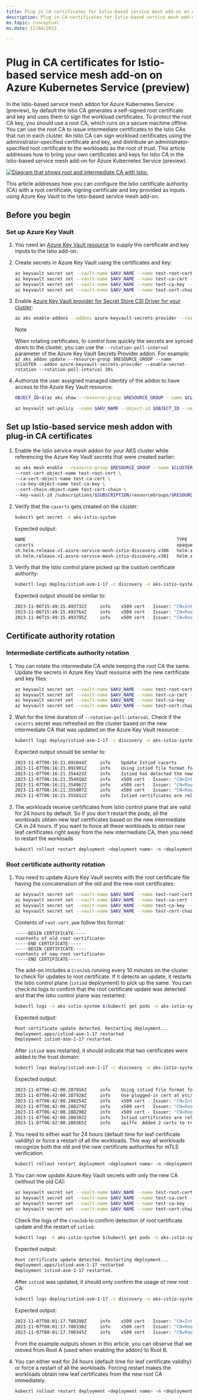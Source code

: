 ```yaml
---
title: Plug in CA certificates for Istio-based service mesh add-on on Azure Kubernetes Service (preview)
description: Plug in CA certificates for Istio-based service mesh add-on on Azure Kubernetes Service (preview)
ms.topic: conceptual
ms.date: 12/04/2023

---
```


# Plug in CA certificates for Istio-based service mesh add-on on Azure Kubernetes Service (preview)

In the Istio-based service mesh addon for Azure Kubernetes Service (preview), by default the Istio CA generates a self-signed root certificate and key and uses them to sign the workload certificates. To protect the root CA key, you should use a root CA, which runs on a secure machine offline. You can use the root CA to issue intermediate certificates to the Istio CAs that run in each cluster. An Istio CA can sign workload certificates using the administrator-specified certificate and key, and distribute an administrator-specified root certificate to the workloads as the root of trust. This article addresses how to bring your own certificates and keys for Istio CA in the Istio-based service mesh add-on for Azure Kubernetes Service (preview).

[ ![Diagram that shows root and intermediate CA with Istio.](./media/istio/istio-byo-ca.png) ](./media/istio/istio-byo-ca.png#lightbox)

This article addresses how you can configure the Istio certificate authority (CA) with a root certificate, signing certificate and key provided as inputs using Azure Key Vault to the Istio-based service mesh add-on.

## Before you begin

### Set up Azure Key Vault

1. You need an [Azure Key Vault resource][akv-quickstart] to supply the certificate and key inputs to the Istio add-on.

1. Create secrets in Azure Key Vault using the certificates and key:

    ```bash
    az keyvault secret set --vault-name $AKV_NAME --name test-root-cert --file <path-to-folder/root-cert.pem>
    az keyvault secret set --vault-name $AKV_NAME --name test-ca-cert --file <path-to-folder/ca-cert.pem>
    az keyvault secret set --vault-name $AKV_NAME --name test-ca-key --file <path-to-folder/ca-key.pem>
    az keyvault secret set --vault-name $AKV_NAME --name test-cert-chain --file <path/cert-chain.pem>
    ```

1. Enable [Azure Key Vault provider for Secret Store CSI Driver for your cluster][akv-addon]:

    ```bash
    az aks enable-addons --addons azure-keyvault-secrets-provider --resource-group $RESOURCE_GROUP --name $CLUSTER
    ```

    > [!NOTE]
    > When rotating certificates, to control how quickly the secrets are synced down to the cluster, you can use the `--rotation-poll-interval` parameter of the Azure Key Vault Secrets Provider addon. For example:
    > `az aks addon update --resource-group $RESOURCE_GROUP --name $CLUSTER --addon azure-keyvault-secrets-provider --enable-secret-rotation --rotation-poll-interval 20s`

1. Authorize the user assigned managed identity of the addon to have access to the Azure Key Vault resource:

    ```bash
    OBJECT_ID=$(az aks show --resource-group $RESOURCE_GROUP --name $CLUSTER --query 'addonProfiles.azureKeyvaultSecretsProvider.identity.objectId' -o tsv)

    az keyvault set-policy --name $AKV_NAME --object-id $OBJECT_ID --secret-permissions get list
    ```

## Set up Istio-based service mesh addon with plug-in CA certificates

1. Enable the Istio service mesh addon for your AKS cluster while referencing the Azure Key Vault secrets that were created earlier:

    ```bash
    az aks mesh enable --resource-group $RESOURCE_GROUP --name $CLUSTER \
    --root-cert-object-name test-root-cert \
    --ca-cert-object-name test-ca-cert \
    --ca-key-object-name test-ca-key \
    --cert-chain-object-name test-cert-chain \
    --key-vault-id /subscriptions/$SUBSCRIPTION/resourceGroups/$RESOURCE_GROUP/providers/Microsoft.KeyVault/vaults/$AKV_NAME
    ```

1. Verify that the `cacerts` gets created on the cluster:

    ```bash
    kubectl get secret -n aks-istio-system
    ```

    Expected output:

    ```bash
    NAME                                                         TYPE                 DATA   AGE
    cacerts                                                      opaque               4      13h
    sh.helm.release.v1.azure-service-mesh-istio-discovery.v380   helm.sh/release.v1   1      2m15s
    sh.helm.release.v1.azure-service-mesh-istio-discovery.v381   helm.sh/release.v1   1      8s    
    ```

1. Verify that the Istio control plane picked up the custom certificate authority:

    ```bash
    kubectl logs deploy/istiod-asm-1-17 -c discovery -n aks-istio-system | grep -v validationController | grep x509
    ```

    Expected output should be similar to:

    ```bash
    2023-11-06T15:49:15.493732Z     info    x509 cert - Issuer: "CN=Intermediate CA - A1,O=Istio,L=cluster-A1", Subject: "", SN: e191d220af347c7e164ec418d75ed19e, NotBefore: "2023-11-06T15:47:15Z", NotAfter: "2033-11-03T15:49:15Z"
    2023-11-06T15:49:15.493764Z     info    x509 cert - Issuer: "CN=Root A,O=Istio", Subject: "CN=Intermediate CA - A1,O=Istio,L=cluster-A1", SN: 885034cba2894f61036f2956fd9d0ed337dc636, NotBefore: "2023-11-04T01:40:02Z", NotAfter: "2033-11-01T01:40:02Z"
    2023-11-06T15:49:15.493795Z     info    x509 cert - Issuer: "CN=Root A,O=Istio", Subject: "CN=Root A,O=Istio", SN: 18e2ee4089c5a7363ec306627d21d9bb212bed3e, NotBefore: "2023-11-04T01:38:27Z", NotAfter: "2033-11-01T01:38:27Z"
    ```

## Certificate authority rotation

### Intermediate certificate authority rotation

1. You can rotate the intermediate CA while keeping the root CA the same. Update the secrets in Azure Key Vault resource with the new certificate and key files:

    ```bash
    az keyvault secret set --vault-name $AKV_NAME --name test-root-cert --file <path-to-folder/root-cert.pem>
    az keyvault secret set --vault-name $AKV_NAME --name test-ca-cert --file <path-to-folder/ca-cert.pem>
    az keyvault secret set --vault-name $AKV_NAME --name test-ca-key --file <path-to-folder/ca-key.pem>
    az keyvault secret set --vault-name $AKV_NAME --name test-cert-chain --file <path/cert-chain.pem>
    ```

1. Wait for the time duration of `--rotation-poll-interval`. Check if the `cacerts` secret was refreshed on the cluster based on the new intermediate CA that was updated on the Azure Key Vault resource:

    ```bash
    kubectl logs deploy/istiod-asm-1-17 -c discovery -n aks-istio-system | grep -v validationController
    ```

    Expected output should be similar to:

    ```bash
    2023-11-07T06:16:21.091844Z     info    Update Istiod cacerts
    2023-11-07T06:16:21.091901Z     info    Using istiod file format for signing ca files
    2023-11-07T06:16:21.354423Z     info    Istiod has detected the newly added intermediate CA and updated its key and certs accordingly
    2023-11-07T06:16:21.354910Z     info    x509 cert - Issuer: "CN=Intermediate CA - A2,O=Istio,L=cluster-A2", Subject: "", SN: b2753c6a23b54d8364e780bf664672ce, NotBefore: "2023-11-07T06:14:21Z", NotAfter: "2033-11-04T06:16:21Z"
    2023-11-07T06:16:21.354967Z     info    x509 cert - Issuer: "CN=Root A,O=Istio", Subject: "CN=Intermediate CA - A2,O=Istio,L=cluster-A2", SN: 17f36ace6496ac2df88e15878610a0725bcf8ae9, NotBefore: "2023-11-04T01:40:22Z", NotAfter: "2033-11-01T01:40:22Z"
    2023-11-07T06:16:21.355007Z     info    x509 cert - Issuer: "CN=Root A,O=Istio", Subject: "CN=Root A,O=Istio", SN: 18e2ee4089c5a7363ec306627d21d9bb212bed3e, NotBefore: "2023-11-04T01:38:27Z", NotAfter: "2033-11-01T01:38:27Z"
    2023-11-07T06:16:21.355012Z     info    Istiod certificates are reloaded
    ```

1. The workloads receive certificates from Istio control plane that are valid for 24 hours by default. So if you don't restart the pods, all the workloads obtain new leaf certificates based on the new intermediate CA in 24 hours. If you want to force all these workloads to obtain new leaf certificates right away from the new intermediate CA, then you need to restart the workloads

    ```bash
    kubectl rollout restart deployment <deployment name> -n <deployment namespace>
    ```

### Root certificate authority rotation

1. You need to update Azure Key Vault secrets with the root certificate file having the concatenation of the old and the new root certificates:

    ```bash
    az keyvault secret set --vault-name $AKV_NAME --name test-root-cert --file <path-to-folder/root-cert.pem>
    az keyvault secret set --vault-name $AKV_NAME --name test-ca-cert --file <path-to-folder/ca-cert.pem>
    az keyvault secret set --vault-name $AKV_NAME --name test-ca-key --file <path-to-folder/ca-key.pem>
    az keyvault secret set --vault-name $AKV_NAME --name test-cert-chain --file <path/cert-chain.pem>
    ```

    Contents of `root-cert.pem` follow this format:

    ```
    -----BEGIN CERTIFICATE-----
    <contents of old root certificate>
    -----END CERTIFICATE-----
    -----BEGIN CERTIFICATE-----
    <contents of new root certificate>
    -----END CERTIFICATE-----
    ```

    The add-on includes a `CronJob` running every 10 minutes on the cluster to check for updates to root certificate. If it detects an update, it restarts the Istio control plane (`istiod` deployment) to pick up the same. You can check its logs to confirm that the root certificate update was detected and that the Istio control plane was restarted:

    ```bash
    kubectl logs -n aks-istio-system $(kubectl get pods -n aks-istio-system | grep 'istio-cert-validator-cronjob-' | sort -k8 | tail -n 1 | awk '{print $1}')
    ```

    Expected output:

    ```bash
    Root certificate update detected. Restarting deployment...
    deployment.apps/istiod-asm-1-17 restarted
    Deployment istiod-asm-1-17 restarted.
    ```

    After `istiod` was restarted, it should indicate that two certificates were added to the trust domain:

    ```bash
    kubectl logs deploy/istiod-asm-1-17 -c discovery -n aks-istio-system 
    ```

    Expected output:

    ```bash
    2023-11-07T06:42:00.287916Z     info    Using istiod file format for signing ca files
    2023-11-07T06:42:00.287928Z     info    Use plugged-in cert at etc/cacerts/ca-key.pem
    2023-11-07T06:42:00.288254Z     info    x509 cert - Issuer: "CN=Intermediate CA - A2,O=Istio,L=cluster-A2", Subject: "", SN: 286451ca8ff7bf9e6696f56bef829d42, NotBefore: "2023-11-07T06:40:00Z", NotAfter: "2033-11-04T06:42:00Z"
    2023-11-07T06:42:00.288279Z     info    x509 cert - Issuer: "CN=Root A,O=Istio", Subject: "CN=Intermediate CA - A2,O=Istio,L=cluster-A2", SN: 17f36ace6496ac2df88e15878610a0725bcf8ae9, NotBefore: "2023-11-04T01:40:22Z", NotAfter: "2033-11-01T01:40:22Z"
    2023-11-07T06:42:00.288298Z     info    x509 cert - Issuer: "CN=Root A,O=Istio", Subject: "CN=Root A,O=Istio", SN: 18e2ee4089c5a7363ec306627d21d9bb212bed3e, NotBefore: "2023-11-04T01:38:27Z", NotAfter: "2033-11-01T01:38:27Z"
    2023-11-07T06:42:00.288303Z     info    Istiod certificates are reloaded
    2023-11-07T06:42:00.288365Z     info    spiffe  Added 2 certs to trust domain cluster.local in peer cert verifier
    ```

1. You need to either wait for 24 hours (default time for leaf certificate validity) or force a restart of all the workloads. This way all workloads recognize both the old and the new certificate authorities for mTLS verification.

    ```bash
    kubectl rollout restart deployment <deployment name> -n <deployment namespace>
    ```

1. You can now update Azure Key Vault secrets with only the new CA (without the old CA):

    ```bash
    az keyvault secret set --vault-name $AKV_NAME --name test-root-cert --file <path-to-folder/root-cert.pem>
    az keyvault secret set --vault-name $AKV_NAME --name test-ca-cert --file <path-to-folder/ca-cert.pem>
    az keyvault secret set --vault-name $AKV_NAME --name test-ca-key --file <path-to-folder/ca-key.pem>
    az keyvault secret set --vault-name $AKV_NAME --name test-cert-chain --file <path/cert-chain.pem>
    ```

    Check the logs of the `CronJob` to confirm detection of root certificate update and the restart of `istiod`:


    ```bash
    kubectl logs -n aks-istio-system $(kubectl get pods -n aks-istio-system | grep 'istio-cert-validator-cronjob-' | sort -k8 | tail -n 1 | awk '{print $1}')
    ```

    Expected output:

    ```bash
    Root certificate update detected. Restarting deployment...
    deployment.apps/istiod-asm-1-17 restarted
    Deployment istiod-asm-1-17 restarted.
    ```

    After `istiod` was updated, it should only confirm the usage of new root CA:

    ```bash
    kubectl logs deploy/istiod-asm-1-17 -c discovery -n aks-istio-system | grep -v validationController
    ```

    Expected output:

    ```bash
    2023-11-07T08:01:17.780299Z     info    x509 cert - Issuer: "CN=Intermediate CA - B1,O=Istio,L=cluster-B1", Subject: "", SN: 1159747c72cc7ac7a54880cd49b8df0a, NotBefore: "2023-11-07T07:59:17Z", NotAfter: "2033-11-04T08:01:17Z"
    2023-11-07T08:01:17.780330Z     info    x509 cert - Issuer: "CN=Root B,O=Istio", Subject: "CN=Intermediate CA - B1,O=Istio,L=cluster-B1", SN: 2aba0c438652a1f9beae4249457023013948c7e2, NotBefore: "2023-11-04T01:42:12Z", NotAfter: "2033-11-01T01:42:12Z"
    2023-11-07T08:01:17.780345Z     info    x509 cert - Issuer: "CN=Root B,O=Istio", Subject: "CN=Root B,O=Istio", SN: 3f9da6ddc4cb03749c3f43243a4b701ce5eb4e96, NotBefore: "2023-11-04T01:41:54Z", NotAfter: "2033-11-01T01:41:54Z"
    ```

    From the example outputs shown in this article, you can observe that we moved from Root A (used when enabling the addon) to Root B.


1. You can either wait for 24 hours (default time for leaf certificate validity) or force a restart of all the workloads. Forcing restart makes the workloads obtain new leaf certificates from the new root CA immediately.

    ```bash
    kubectl rollout restart deployment <deployment name> -n <deployment namespace>
    ```

[akv-quickstart]: ../key-vault/general/quick-create-cli.md
[akv-addon]: ./csi-secrets-store-driver.md
